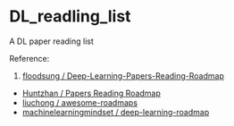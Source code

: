 # DL_readling_list
A DL paper reading list


Reference:
1. [floodsung / Deep-Learning-Papers-Reading-Roadmap](https://github.com/floodsung/Deep-Learning-Papers-Reading-Roadmap)
* [Huntzhan / Papers Reading Roadmap](https://huntzhan.github.io/gtd/papers/)
* [liuchong / awesome-roadmaps](https://github.com/liuchong/awesome-roadmaps)
* [machinelearningmindset / deep-learning-roadmap](https://github.com/machinelearningmindset/deep-learning-roadmap#text-classification)
